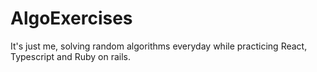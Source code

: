 # AlgoExercises

It's just me, solving random algorithms everyday while practicing React, Typescript and Ruby on rails.
